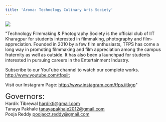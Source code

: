 ```yaml
---
title: 'Aroma: Technology Culinary Arts Society'
---
```


![](https://drive.google.com/uc?id=1DhcqWd2Zya6o_I8AdgRfOuBa4YqFs_He)

"Technology Filmmaking & Photography Society is the official club of IIT Kharagpur for students interested in filmmaking, photography and film-appreciation.
Founded in 2010 by a few film enthusiasts, TFPS has come a long way in promoting filmmaking and film appreciation among the campus fraternity as well as outside. It has also been a launchpad for students interested in pursuing careers in the Entertainment Industry.

Subscribe to our YouTube channel to watch our complete works. http://www.youtube.com/tfpsiit

Visit our Instagram Page:
http://www.instagram.com/tfps.iitkgp"

<span style="font-size: 24px;">Governors:</span> <br />
Hardik Tibrewal
hardikti@gmail.com <br/>
Tanaya Pakhale
tanayapakhale2012@gmail.com <br/>
Pooja Reddy
poojaoct.reddy@gmail.com